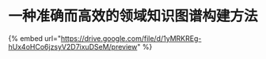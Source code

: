 # 一种准确而高效的领域知识图谱构建方法

{% embed url="https://drive.google.com/file/d/1yMRKREg-hUx4oHCo6jzsyV2D7ixuDSeM/preview" %}
